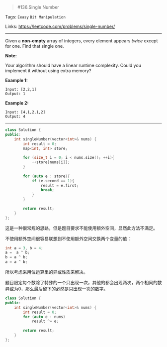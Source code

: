 > #136.Single Number

Tags: `Eeasy` `Bit Manipulation`

Links: <https://leetcode.com/problems/single-number/>

---

Given a **non-empty** array of integers, every element appears *twice* except for one. Find that single one.

**Note:**

Your algorithm should have a linear runtime complexity. Could you implement it without using extra memory?

**Example 1:**

```
Input: [2,2,1]
Output: 1
```

**Example 2:**

```
Input: [4,1,2,1,2]
Output: 4
```

---

```c++
class Solution {
public:
    int singleNumber(vector<int>& nums) {
        int result = 0;
        map<int, int> store;
        
        for (size_t i = 0; i < nums.size(); ++i){
            ++store[nums[i]];
        }
        
        for (auto e : store){
            if (e.second == 1){
                result = e.first;
                break;
            }
        }
        
        return result;
    }
};
```

这是一种很常规的思路，但是题目要求不能使用额外空间，显然此方法不满足。

不使用额外空间很容易联想到不使用额外空间交换两个变量的值：

```c++
int a = 3, b = 4;
a =  a ^ b;
b = a ^ b;
a = a ^ b;
```

所以考虑采用位运算里的异或性质来解决。

题目限定每个数除了特殊的一个只出现一次，其他的都会出现两次，两个相同的数异或为0，那么最后留下的必然是只出现一次的数字。

```c++
class Solution {
public:
    int singleNumber(vector<int>& nums) {
        int result = 0;
        for (auto e : nums)
            result ^= e;
        
        return result;
    }
};
```

